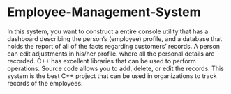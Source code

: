 # Employee-Management-System
In this system, you want to construct a entire console utility that has a dashboard describing the person’s (employee) profile, and a database that holds the report of all of the facts regarding customers’ records. A person can edit adjustments in his/her profile. where all the personal details are recorded. C++ has excellent libraries that can be used to perform operations. Source code allows you to add, delete, or edit the records. This system is the best C++ project that can be used in organizations to track records of the employees.
